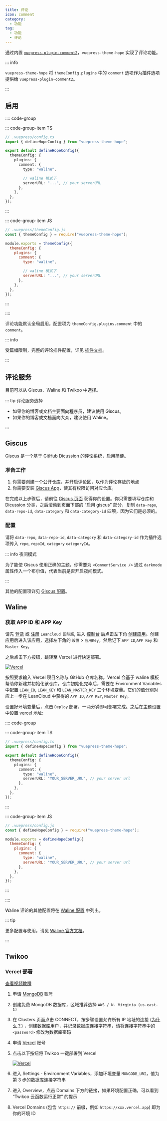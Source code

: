 ```yaml
---
title: 评论
icon: comment
category:
  - 功能
tag:
  - 功能
  - 评论
---
```


通过内置 [`vuepress-plugin-comment2`][comment2]，`vuepress-theme-hope` 实现了评论功能。

::: info

`vuepress-theme-hope` 将 `themeConfig.plugins` 中的 `comment` 选项作为插件选项提供给 `vuepress-plugin-comment2`。

:::

<!-- more -->

## 启用 <Badge text="支持页面配置" />

:::: code-group

::: code-group-item TS

```ts {7,10}
// .vuepress/config.ts
import { defineHopeConfig } from "vuepress-theme-hope";

export default defineHopeConfig({
  themeConfig: {
    plugins: {
      comment: {
        type: "waline",

        // waline 模式下
        serverURL: "...", // your serverURL
      },
    },
  },
});
```

:::

::: code-group-item JS

```js {7,10}
// .vuepress/themeConfig.js
const { themeConfig } = require("vuepress-theme-hope");

module.exports = themeConfig({
  themeConfig: {
    plugins: {
      comment: {
        type: "waline",

        // waline 模式下
        serverURL: "...", // your serverURL
      },
    },
  },
});
```

:::

::::

评论功能默认全局启用，配置项为 `themeConfig.plugins.comment` 中的 `comment`。

::: info

受篇幅限制，完整的评论插件配置，详见 [插件文档][comment2]。

:::

## 评论服务

目前可以从 Giscus、Waline 和 Twikoo 中选择。

::: tip 评论服务选择

- 如果你的博客或文档主要面向程序员，建议使用 Giscus。
- 如果你的博客或文档面向大众，建议使用 Waline。

:::

<!-- 有两个服务: Waline 和 Vssue -->

<!-- ::: tip 评论服务的比较

- Waline 需要后端服务器以及额外的配置，支持页面访问量统计，无需登录账号即可评论。可以使用 Vercel。
- Vssue 使用代码平台仓库的 issue 面板，需要用户登录或注册相应平台账号。

如果你的站点面向大众而非程序员，推荐使用 Waline。

::: -->

## Giscus

Giscus 是一个基于 GitHub Dicussion 的评论系统，启用简便。

<!-- more -->

### 准备工作

1. 你需要创建一个公开仓库，并开启评论区，以作为评论存放的地点
1. 你需要安装 [Giscus App](https://github.com/apps/giscus)，使其有权限访问对应仓库。

在完成以上步骤后，请前往 [Giscus 页面](https://giscus.app/zh-CN) 获得你的设置。你只需要填写仓库和 Dicussion 分类，之后滚动到页面下部的 “启用 giscus” 部分，复制 `data-repo`, `data-repo-id`, `data-category` 和 `data-category-id` 四项，因为它们是必须的。

### 配置

请将 `data-repo`, `data-repo-id`, `data-category` 和 `data-category-id` 作为插件选项传入 `repo`, `repoId`, `category` `categoryId`。

::: info 夜间模式

为了能使 Giscus 使用正确的主题，你需要为 `<CommentService />` 通过 `darkmode` 属性传入一个布尔值，代表当前是否开启夜间模式。

:::

其他的配置项详见 [Giscus 配置][comment2-giscus-config]。

## Waline

### 获取 APP ID 和 APP Key

请先 [登录](https://console.leancloud.app/login.html#/signin) 或 [注册](https://console.leancloud.app/login.html#/signup) `LeanCloud 国际版`, 进入 [控制台](https://console.leancloud.app/applist.html#/apps) 后点击左下角 [创建应用](https://console.leancloud.app/applist.html#/newapp)。创建应用后进入该应用，选择左下角的 `设置` > `应用Key`，然后记下 `APP ID`,`APP Key` 和 `Master Key`。

之后点击下方按钮，跳转至 Vercel 进行快速部署。

[![Vercel](https://vercel.com/button)](https://vercel.com/import/project?template=https://github.com/lizheming/waline/tree/master/example)

按照要求输入 Vercel 项目名称与 GitHub 仓库名称。Vercel 会基于 waline 模板帮助你新建并初始化该仓库。仓库初始化完毕后，需要在 Environment Variables 中配置 `LEAN_ID`, `LEAN_KEY` 和 `LEAN_MASTER_KEY` 三个环境变量。它们的值分别对应上一步在 LeanCloud 中获得的 `APP ID`, `APP KEY`, `Master Key`。

设置好环境变量后，点击 `Deploy` 部署，一两分钟即可部署完成。之后在主题设置中设置 vercel 地址:

:::: code-group

::: code-group-item TS

```ts
// .vuepress/config.ts
import { defineHopeConfig } from "vuepress-theme-hope";

export default defineHopeConfig({
  themeConfig: {
    plugins: {
      comment: {
        type: "waline",
        serverURL: "YOUR_SERVER_URL", // your server url
      },
    },
  },
});
```

:::

::: code-group-item JS

```js
// .vuepress/config.js
const { defineHopeConfig } = require("vuepress-theme-hope");

module.exports = defineHopeConfig({
  themeConfig: {
    plugins: {
      comment: {
        type: "waline",
        serverURL: "YOUR_SERVER_URL", // your server url
      },
    },
  },
});
```

:::

::::

Waline 评论的其他配置将在 [Waline 配置][comment2-waline-config] 中列出。

::: tip

更多配置与使用，请见 [Waline 官方文档](https://waline.js.org)。

:::

## Twikoo

### Vercel 部署

[查看视频教程](https://www.bilibili.com/video/BV1Fh411e7ZH)

1. 申请 [MongoDB](https://www.mongodb.com/cloud/atlas/register) 账号
1. 创建免费 MongoDB 数据库，区域推荐选择 `AWS / N. Virginia (us-east-1)`
1. 在 Clusters 页面点击 CONNECT，按步骤设置允许所有 IP 地址的连接 ([为什么？](https://vercel.com/support/articles/how-to-allowlist-deployment-ip-address)) ，创建数据库用户，并记录数据库连接字符串，请将连接字符串中的 `<password>` 修改为数据库密码
1. 申请 [Vercel](https://vercel.com/signup) 账号
1. 点击以下按钮将 Twikoo 一键部署到 Vercel

   [![Vercel](https://vercel.com/button)](https://vercel.com/import/project?template=https://github.com/imaegoo/twikoo/tree/dev/src/vercel-min)

1. 进入 Settings - Environment Variables，添加环境变量 `MONGODB_URI`，值为第 3 步的数据库连接字符串
1. 进入 Overview，点击 Domains 下方的链接，如果环境配置正确，可以看到 “Twikoo 云函数运行正常” 的提示
1. Vercel Domains (包含 `https://` 前缀，例如 `https://xxx.vercel.app`) 即为你的环境 ID

[comment2]: https://vuepress-theme-hope.github.io/v2/comment/zh/
[comment2-giscus-config]: https://vuepress-theme-hope.github.io/v2/comment/zh/config/giscus.html
[comment2-waline-config]: https://vuepress-theme-hope.github.io/v2/comment/zh/config/waline.html
